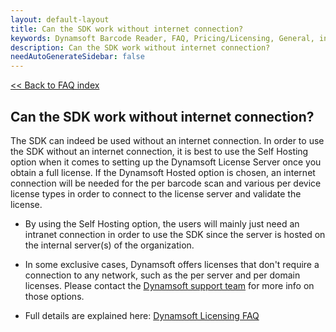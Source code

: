 ```yaml
---
layout: default-layout
title: Can the SDK work without internet connection?
keywords: Dynamsoft Barcode Reader, FAQ, Pricing/Licensing, General, internet
description: Can the SDK work without internet connection?
needAutoGenerateSidebar: false
---
```


[<< Back to FAQ index](index.md)

## Can the SDK work without internet connection?

The SDK can indeed be used without an internet connection. In order to use the SDK without an internet connection, it is best to use the Self Hosting option when it comes to setting up the Dynamsoft License Server once you obtain a full license. If the Dynamsoft Hosted option is chosen, an internet connection will be needed for the per barcode scan and various per device license types in order to connect to the license server and validate the license.

- By using the Self Hosting option, the users will mainly just need an intranet connection in order to use the SDK since the server is hosted on the internal server(s) of the organization.

- In some exclusive cases, Dynamsoft offers licenses that don't require a connection to any network, such as the per server and per domain licenses. Please contact the [Dynamsoft support team](https://www.dynamsoft.com/contact/) for more info on those options.

- Full details are explained here: [Dynamsoft Licensing FAQ](https://www.dynamsoft.com/license-server/docs/about/licensefaq.html?ver=latest#can-i-use-dynamsoft-sdks-in-an-environment-with-no-internet-connection)

